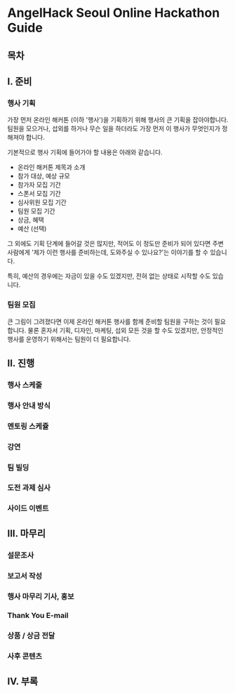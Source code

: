 # AngelHack Seoul Online Hackathon Guide

## 목차

## I. 준비

### 행사 기획 

가장 먼저 온라인 해커톤 (이하 '행사')을 기획하기 위해 행사의 큰 기획을 잡아야합니다.
팀원을 모으거나, 섭외를 하거나 무슨 일을 하더라도 가장 먼저 이 행사가 무엇인지가 정해져야 합니다.

기본적으로 행사 기획에 들어가야 할 내용은 아래와 같습니다.

- 온라인 해커톤 제목과 소개
- 참가 대상, 예상 규모
- 참가자 모집 기간
- 스폰서 모집 기간
- 심사위원 모집 기간
- 팀원 모집 기간
- 상금, 혜택
- 예산 (선택)

그 외에도 기획 단계에 들어갈 것은 많지만, 적어도 이 정도만 준비가 되어 있다면 주변 사람에게 '제가 이런 행사를 준비하는데, 도와주실 수 있나요?'는 이야기를 할 수 있습니다. 

특히, 예산의 경우에는 자금이 있을 수도 있겠지만, 전혀 없는 상태로 시작할 수도 있습니다.

### 팀원 모집

큰 그림이 그려졌다면 이제 온라인 해커톤 행사를 함께 준비할 팀원을 구하는 것이 필요합니다.
물론 혼자서 기획, 디자인, 마케팅, 섭외 모든 것을 할 수도 있겠지만, 안정적인 행사를 운영하기 위해서는 팀원이 더 필요합니다. 

## II. 진행

### 행사 스케줄

### 행사 안내 방식

### 멘토링 스케쥴

### 강연

### 팀 빌딩

### 도전 과제 심사

### 사이드 이벤트

## III. 마무리

### 설문조사

### 보고서 작성

### 행사 마무리 기사, 홍보

### Thank You E-mail

### 상품 / 상금 전달

### 사후 콘텐츠

## IV. 부록
